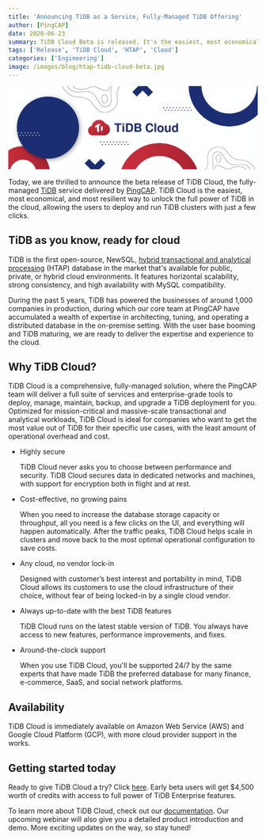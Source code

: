 ```yaml
---
title: 'Announcing TiDB as a Service, Fully-Managed TiDB Offering'
author: [PingCAP]
date: 2020-06-23
summary: TiDB Cloud Beta is released. It's the easiest, most economical, and most resilient way to unlock the full power of TiDB in the cloud, allowing the users to deploy and run TiDB clusters with just a few clicks.
tags: ['Release', 'TiDB Cloud', 'HTAP', 'Cloud']
categories: ['Engineering']
image: /images/blog/htap-tidb-cloud-beta.jpg
---
```


![TiDB Cloud Beta](media/htap-tidb-cloud-beta.jpg)

Today, we are thrilled to announce the beta release of TiDB Cloud, the fully-managed [TiDB](https://pingcap.com/docs/stable/overview/) service delivered by [PingCAP](https://pingcap.com/). TiDB Cloud is the easiest, most economical, and most resilient way to unlock the full power of TiDB in the cloud, allowing the users to deploy and run TiDB clusters with just a few clicks.

## TiDB as you know, ready for cloud

TiDB is the first open-source, NewSQL, [hybrid transactional and analytical processing](https://en.wikipedia.org/wiki/Hybrid_transactional/analytical_processing) (HTAP) database in the market that's available for public, private, or hybrid cloud environments. It features horizontal scalability, strong consistency, and high availability with MySQL compatibility.

During the past 5 years, TiDB has powered the businesses of around 1,000 companies in production, during which our core team at PingCAP have accumulated a wealth of expertise in architecting, tuning, and operating a distributed database in the on-premise setting. With the user base booming and TiDB maturing, we are ready to deliver the expertise and experience to the cloud.

## Why TiDB Cloud?

TiDB Cloud is a comprehensive, fully-managed solution, where the PingCAP team will deliver a full suite of services and enterprise-grade tools to deploy, manage, maintain, backup, and upgrade a TiDB deployment for you. Optimized for mission-critical and massive-scale transactional and analytical workloads, TiDB Cloud is ideal for companies who want to get the most value out of TiDB for their specific use cases, with the least amount of operational overhead and cost. 

* Highly secure

    TiDB Cloud never asks you to choose between performance and security. TiDB Cloud secures data in dedicated networks and machines, with support for encryption both in flight and at rest.

* Cost-effective, no growing pains

    When you need to increase the database storage capacity or throughput, all you need is a few clicks on the UI, and everything will happen automatically. After the traffic peaks, TiDB Cloud helps scale in clusters and move back to the most optimal operational configuration to save costs. 

* Any cloud, no vendor lock-in

    Designed with customer’s best interest and portability in mind, TiDB Cloud allows its customers to use the cloud infrastructure of their choice, without fear of being locked-in by a single cloud vendor.

* Always up-to-date with the best TiDB features

    TiDB Cloud runs on the latest stable version of TiDB. You always have access to new features, performance improvements, and fixes. 

* Around-the-clock support

    When you use TiDB Cloud, you'll be supported 24/7 by the same experts that have made TiDB the preferred database for many finance, e-commerce, SaaS, and social network platforms.

## Availability

TiDB Cloud is immediately available on Amazon Web Service (AWS) and Google Cloud Platform (GCP), with more cloud provider support in the works.

## Getting started today

Ready to give TiDB Cloud a try? Click [here](https://pingcap.com/products/tidbcloud/trial). Early beta users will get $4,500 worth of credits with access to full power of TiDB Enterprise features.

To learn more about TiDB Cloud, check out our [documentation](https://docs.pingcap.com/tidbcloud/beta). Our upcoming webinar will also give you a detailed product introduction and demo. More exciting updates on the way, so stay tuned!
